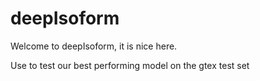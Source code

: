 # deepIsoform
Welcome to deepIsoform, it is nice here.

Use <the notebook> to test our best performing model on the gtex test set
